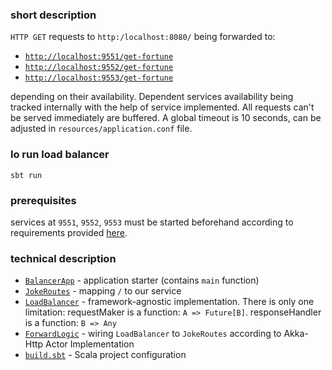 ### short description

`HTTP GET` requests to `http:/localhost:8080/` being forwarded to:
  - [`http://localhost:9551/get-fortune`](http://localhost:9551/get-fortune)
  - [`http://localhost:9552/get-fortune`](http://localhost:9551/get-fortune)
  - [`http://localhost:9553/get-fortune`](http://localhost:9551/get-fortune)

depending on their availability.
Dependent services availability being tracked internally with the help of service implemented.
All requests can't be served immediately are buffered.
A global timeout is 10 seconds, can be adjusted in `resources/application.conf` file.

### lo run load balancer

```shell script
sbt run
```

### prerequisites

services at `9551`, `9552`, `9553` must be started beforehand according to requirements provided [here](req/README.md). 

### technical description
- [`BalancerApp`](src/main/scala/BalancerApp.scala) - application starter (contains `main` function)
- [`JokeRoutes`](src/main/scala/JokeRoutes.scala) - mapping `/` to our service
- [`LoadBalancer`](src/main/scala/LoadBalancer.scala) - framework-agnostic implementation.
There is only one limitation: requestMaker is a function: `A => Future[B]`.
responseHandler is a function: `B => Any`
- [`ForwardLogic`](src/main/scala/ForwardLogic.scala) - wiring `LoadBalancer` to `JokeRoutes` according to Akka-Http Actor Implementation
- [`build.sbt`](build.sbt) - Scala project configuration 

